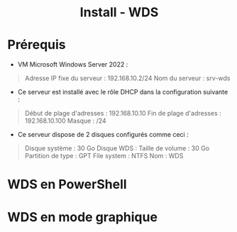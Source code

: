
<div align="center"><H1> Install -  WDS </H1></div>

# Prérequis

- VM Microsoft Windows Server 2022 :
>  Adresse IP fixe du serveur : 192.168.10.2/24
>  Nom du serveur : srv-wds

- Ce serveur est installé avec le rôle DHCP dans la configuration suivante :
> Début de plage d'adresses : 192.168.10.10
> Fin de plage d'adresses : 192.168.10.100
> Masque : /24

- Ce serveur dispose de 2 disques configurés comme ceci :
> Disque système : 30 Go
> Disque WDS :
> Taille de volume : 30 Go
> Partition de type : GPT
> File system : NTFS
> Nom : WDS


# WDS en PowerShell




# WDS en mode graphique

